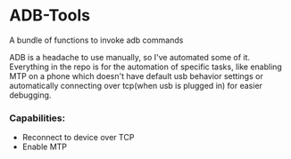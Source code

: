 # ADB-Tools
A bundle of functions to invoke adb commands

ADB is a headache to use manually, so I've automated some of it. Everything in the repo is for the automation of specific tasks, like enabling MTP on a phone which doesn't have default usb behavior settings or automatically connecting over tcp(when usb is plugged in) for easier debugging.
### Capabilities:

* Reconnect to device over TCP
* Enable MTP